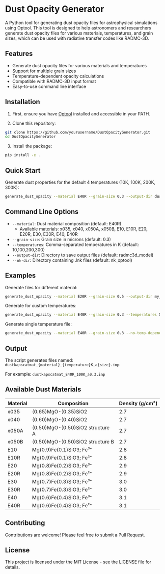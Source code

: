# Dust Opacity Generator

A Python tool for generating dust opacity files for astrophysical simulations using Optool. This tool is designed to help astronomers and researchers generate dust opacity files for various materials, temperatures, and grain sizes, which can be used with radiative transfer codes like RADMC-3D.

## Features

- Generate dust opacity files for various materials and temperatures
- Support for multiple grain sizes
- Temperature-dependent opacity calculations
- Compatible with RADMC-3D input format
- Easy-to-use command line interface

## Installation

1. First, ensure you have [Optool](https://github.com/cdominik/optool) installed and accessible in your PATH.

2. Clone this repository:
```bash
git clone https://github.com/yourusername/DustOpacityGenerator.git
cd DustOpacityGenerator
```

3. Install the package:
```bash
pip install -e .
```

## Quick Start

Generate dust properties for the default 4 temperatures (10K, 100K, 200K, 300K):

```bash
generate_dust_opacity --material E40R --grain-size 0.3 --output-dir dust_files
```

## Command Line Options

- `--material`: Dust material composition (default: E40R)
  - Available materials: x035, x040, x050A, x050B, E10, E10R, E20, E20R, E30, E30R, E40, E40R
- `--grain-size`: Grain size in microns (default: 0.3)
- `--temperatures`: Comma-separated temperatures in K (default: 10,100,200,300)
- `--output-dir`: Directory to save output files (default: radmc3d_model)
- `--nk-dir`: Directory containing .lnk files (default: nk_optool)

## Examples

Generate files for different material:
```bash
generate_dust_opacity --material E20R --grain-size 0.5 --output-dir my_dust_files
```

Generate for custom temperatures:
```bash
generate_dust_opacity --material E40R --grain-size 0.3 --temperatures 50,150,250,350
```

Generate single temperature file:
```bash
generate_dust_opacity --material E40R --grain-size 0.3 --no-temp-dependent
```

## Output

The script generates files named: `dustkapscatmat_{material}_{temperature}K_a{size}.inp`

For example: `dustkapscatmat_E40R_100K_a0.3.inp`

## Available Dust Materials

| Material | Composition | Density (g/cm³) |
|----------|-------------|-----------------|
| x035 | (0.65)MgO-(0.35)SiO2 | 2.7 |
| x040 | (0.60)MgO-(0.40)SiO2 | 2.7 |
| x050A | (0.50)MgO-(0.50)SiO2 structure A | 2.7 |
| x050B | (0.50)MgO-(0.50)SiO2 structure B | 2.7 |
| E10 | Mg(0.9)Fe(0.1)SiO3; Fe³⁺ | 2.8 |
| E10R | Mg(0.9)Fe(0.1)SiO3; Fe²⁺ | 2.8 |
| E20 | Mg(0.8)Fe(0.2)SiO3; Fe³⁺ | 2.9 |
| E20R | Mg(0.8)Fe(0.2)SiO3; Fe²⁺ | 2.9 |
| E30 | Mg(0.7)Fe(0.3)SiO3; Fe³⁺ | 3.0 |
| E30R | Mg(0.7)Fe(0.3)SiO3; Fe²⁺ | 3.0 |
| E40 | Mg(0.6)Fe(0.4)SiO3; Fe³⁺ | 3.1 |
| E40R | Mg(0.6)Fe(0.4)SiO3; Fe²⁺ | 3.1 |

## Contributing

Contributions are welcome! Please feel free to submit a Pull Request.

## License

This project is licensed under the MIT License - see the LICENSE file for details. 